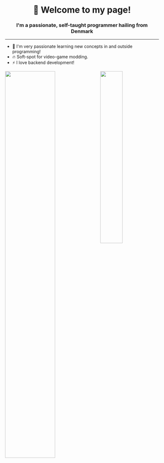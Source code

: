 ##
<h1 align="center">👋 Welcome to my page!</h1>
<h3 align="center">I'm a passionate, self-taught programmer hailing from Denmark</h3>
<hr>

- 🌱 I'm very passionate learning new concepts in and outside programming!
- 🔥 Soft-spot for video-game modding. 
- ⚡ I love backend development! 

<img align="left" width="57%" src="https://github-readme-stats.vercel.app/api?username=Xatha&disable_animations=true&count_private=true&show_icons=true&include_all_commits=true&&hide_border=true&hide_title=true&text_color=dddfe2&icon_color=402f65&title_color=402f65&bg_color=00000000&cache_seconds=20"> <img align="right" width="38%" src="https://github-readme-stats.vercel.app/api/top-langs/?username=Xatha&hide=jupyter%20notebook,tex&hide_border=true&hide_title=true&text_color=dddfe2&bg_color=00000000&langs_count=10&layout=compact&cache_seconds=20">


<!--
**Xatha/Xatha** is a ✨ _special_ ✨ repository because its `README.md` (this file) appears on your GitHub profile.

Here are some ideas to get you started:

- 🔭 I’m currently working on ...
- 🌱 I’m currently learning ...
- 👯 I’m looking to collaborate on ...
- 🤔 I’m looking for help with ...
- 💬 Ask me about ...
- 📫 How to reach me: ...
- 😄 Pronouns: ...
- ⚡ Fun fact: ...
-->
